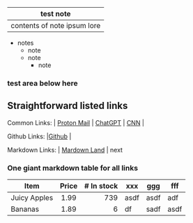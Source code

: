 
|test note|
|---------|
| contents of note ipsum lore|

* notes
  * note
  * note
    * note  


### test area below here
## Straightforward listed links
Common Links:
| [Proton Mail](https://mail.proton.me/u/0/inbox)      | [ChatGPT](https://chat.openai.com)       | [CNN](https://www.cnn.com)      |

Github Links:
|[Github](github.com) | 

Markdown Links:
| [Mardown Land](https://markdown.land) | next

### One giant markdown table for all links

| Item         | Price | # In stock |  xxx  |  ggg  |  fff |
|--------------|:-----:|-----------:|-------|-------|------|
| Juicy Apples |  1.99 |        739 | asdf  |  asdf  | adf |
| Bananas      |  1.89 |          6 |   df   | sadf  | asdf|


